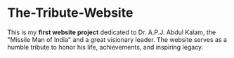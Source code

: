 # The-Tribute-Website
This is my **first website project** dedicated to Dr. A.P.J. Abdul Kalam, the "Missile Man of India" and a great visionary leader. The website serves as a humble tribute to honor his life, achievements, and inspiring legacy.

